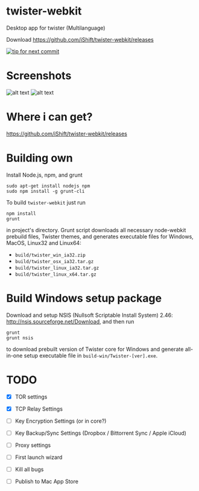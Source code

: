 twister-webkit
==============

Desktop app for twister (Multilanguage)

Download https://github.com/iShift/twister-webkit/releases

[![tip for next commit](https://tip4commit.com/projects/980.svg)](https://tip4commit.com/github/iShift/twister-webkit)

Screenshots
===========
![alt text](https://raw2.github.com/iShift/twister-webkit/master/screenshots/screenshot_1.png "Screenshot 1")
![alt text](https://raw2.github.com/iShift/twister-webkit/master/screenshots/screenshot_1.png "Screenshot 2")

Where i can get?
================
https://github.com/iShift/twister-webkit/releases


Building own
============

Install Node.js, npm, and grunt

    sudo apt-get install nodejs npm
    sudo npm install -g grunt-cli

To build `twister-webkit` just run

    npm install
    grunt

in project's directory. Grunt script downloads all necessary node-webkit prebuild files, Twister themes, and generates
executable files for Windows, MacOS, Linux32 and Linux64:
- `build/twister_win_ia32.zip`
- `build/twister_osx_ia32.tar.gz`
- `build/twister_linux_ia32.tar.gz`
- `build/twister_linux_x64.tar.gz`


Build Windows setup package
===========================

Download and setup NSIS (Nullsoft Scriptable Install System) 2.46: http://nsis.sourceforge.net/Download, and then run

    grunt
    grunt nsis

to download prebuilt version of Twister core for Windows and generate all-in-one setup executable file in
`build-win/Twister-[ver].exe`.

TODO
===========================
- [X] TOR settings
- [X] TCP Relay Settings
- [ ] Key Encryption Settings (or in core?)
- [ ] Key Backup/Sync Settings (Dropbox / Bittorrent Sync / Apple iCloud)
- [ ] Proxy settings
- [ ] First launch wizard 
- [ ] Kill all bugs
- [ ] Publish to Mac App Store

